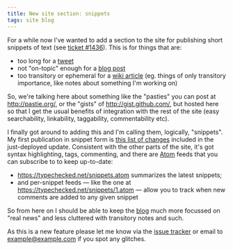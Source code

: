 ```yaml
---
title: New site section: snippets
tags: site blog
---
```


For a while now I've wanted to add a section to the site for publishing short snippets of text (see [ticket \#1436](/issues/1436)). This is for things that are:

-   too long for a [tweet](/twitter)
-   not "on-topic" enough for a [blog post](/blog)
-   too transitory or ephemeral for a [wiki article](/wiki) (eg. things of only transitory importance, like notes about something I'm working on)

So, we're talking here about something like the "pasties" you can post at <http://pastie.org/>, or the "gists" of <http://gist.github.com/>, but hosted here so that I get the usual benefits of integration with the rest of the site (easy searchability, linkability, taggability, commentability etc).

I finally got around to adding this and I'm calling them, logically, "snippets". My first publication in snippet form is [this list of changes](/snippets/1) included in the just-deployed update. Consistent with the other parts of the site, it's got syntax highlighting, tags, commenting, and there are [Atom](/wiki/Atom) feeds that you can subscribe to to keep up-to-date:

-   <https://typechecked.net/snippets.atom> summarizes the latest snippets;
-   and per-snippet feeds — like the one at <https://typechecked.net/snippets/1.atom> — allow you to track when new comments are added to any given snippet

So from here on I should be able to keep the [blog](/blog) much more focussed on "real news" and less cluttered with transitory notes and such.

As this is a new feature please let me know via the [issue tracker](/wiki/issue_tracker) or email to <example@example.com> if you spot any glitches.
